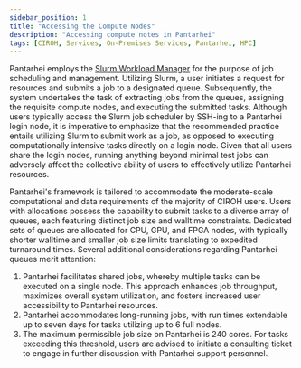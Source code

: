 ```yaml
---
sidebar_position: 1
title: "Accessing the Compute Nodes"
description: "Accessing compute notes in Pantarhei"
tags: [CIROH, Services, On-Premises Services, Pantarhei, HPC]
---
```


Pantarhei employs the [Slurm Workload Manager](https://slurm.schedmd.com/documentation.html) for the purpose of job scheduling and management. Utilizing Slurm, a user initiates a request for resources and submits a job to a designated queue. Subsequently, the system undertakes the task of extracting jobs from the queues, assigning the requisite compute nodes, and executing the submitted tasks. Although users typically access the Slurm job scheduler by SSH-ing to a Pantarhei login node, it is imperative to emphasize that the recommended practice entails utilizing Slurm to submit work as a job, as opposed to executing computationally intensive tasks directly on a login node. Given that all users share the login nodes, running anything beyond minimal test jobs can adversely affect the collective ability of users to effectively utilize Pantarhei resources.

Pantarhei's framework is tailored to accommodate the moderate-scale computational and data requirements of the majority of CIROH users. Users with allocations possess the capability to submit tasks to a diverse array of queues, each featuring distinct job size and walltime constraints. Dedicated sets of queues are allocated for CPU, GPU, and FPGA nodes, with typically shorter walltime and smaller job size limits translating to expedited turnaround times. Several additional considerations regarding Pantarhei queues merit attention:

1. Pantarhei facilitates shared jobs, whereby multiple tasks can be executed on a single node. This approach enhances job throughput, maximizes overall system utilization, and fosters increased user accessibility to Pantarhei resources.
2. Pantarhei accommodates long-running jobs, with run times extendable up to seven days for tasks utilizing up to 6 full nodes.
3. The maximum permissible job size on Pantarhei is 240 cores. For tasks exceeding this threshold, users are advised to initiate a consulting ticket to engage in further discussion with Pantarhei support personnel.